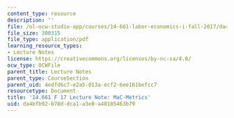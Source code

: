```yaml
---
content_type: resource
description: ''
file: /ol-ocw-studio-app/courses/14-661-labor-economics-i-fall-2017/da4bfb92b78ddca1a3e0a48185463b79_MIT14_661F17_lec_MacMet.pdf
file_size: 300315
file_type: application/pdf
learning_resource_types:
- Lecture Notes
license: https://creativecommons.org/licenses/by-nc-sa/4.0/
ocw_type: OCWFile
parent_title: Lecture Notes
parent_type: CourseSection
parent_uid: 4edfd6c7-e2a5-013a-ecf2-6ee161befcc7
resourcetype: Document
title: '14.661 F 17 Lecture Note: MaC-Metrics'
uid: da4bfb92-b78d-dca1-a3e0-a48185463b79
---
```

